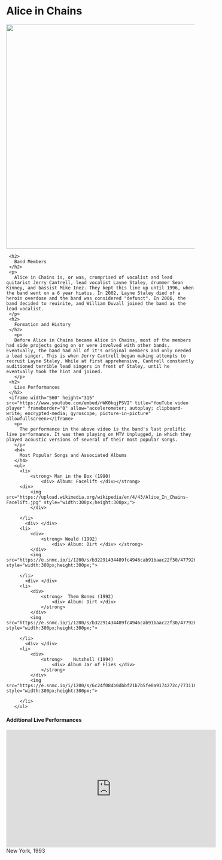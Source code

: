 <!DOCTYPE html>
<html>
 <head>
   <title>
     "Alice in Chains"
   </title>
 </head>
   <body>
          <h1>
       Alice in Chains
     </h1>
       <img src="https://townsquare.media/site/366/files/2021/04/Alice-in-Chains-Top-10s.jpg" style="width:800px;height:600px;">
      
     <h2>
       Band Members
     </h2>
     <p>
       Alice in Chains is, or was, cromprised of vocalist and lead guitarist Jerry Cantrell, lead vocalist Layne Staley, drummer Sean Kinney, and bassist Mike Inez. They kept this line up until 1996, when the band went on a 6 year hiatus. In 2002, Layne Staley died of a heroin overdose and the band was considered "defunct". In 2006, the band decided to reuinite, and William Duvall joined the band as the lead vocalist.
     </p>
     <h2>
       Formation and History
     </h2>
       <p>
       Before Alice in Chains became Alice in Chains, most of the members had side projects going on or were involved with other bands. Eventually, the band had all of it's original members and only needed a lead singer. This is when Jerry Cantrell began making attempts to recruit Layne Staley. While at first apprehensive, Cantrell constantly auditioned terrible lead singers in front of Staley, until he eventually took the hint and joined.
       </p>
     <h2>
       Live Performances
     </h2>
     <iframe width="560" height="315" src="https://www.youtube.com/embed/nWK0kqjPSVI" title="YouTube video player" frameborder="0" allow="accelerometer; autoplay; clipboard-write; encrypted-media; gyroscope; picture-in-picture" allowfullscreen></iframe>   
       <p>
         The performance in the above video is the band's last prolific live performance. It was them playing on MTV Unplugged, in which they played acoustic versions of several of their most popular songs. 
       </p>
       <h4>
         Most Popular Songs and Associated Albums
       </h4>
       <ul>
         <li>
             <strong> Man in the Box (1990)
                 <div> Album: Facelift </div></strong>
         <div>
             <img src="https://upload.wikimedia.org/wikipedia/en/4/43/Alice_In_Chains-Facelift.jpg" style="width:300px;height:300px;">
             </div>
            
         </li>
           <div> </div>
         <li>
             <div>
                 <strong> Would (1992)
                     <div> Album: Dirt </div> </strong>
             </div>
             <img src="https://e.snmc.io/i/1200/s/b32291434489fc4946cab91baac22f30/4779269" style="width:300px;height:300px;">
         
         </li>
           <div> </div>
         <li>
             <div>
                 <strong>  Them Bones (1992)
                     <div> Album: Dirt </div>
                 </strong>
             </div>
             <img src="https://e.snmc.io/i/1200/s/b32291434489fc4946cab91baac22f30/4779269" style="width:300px;height:300px;">
         
         </li>
           <div> </div>
         <li>
             <div>
                 <strong>    Nutshell (1994)
                     <div> Album Jar of Flies </div>
                 </strong>
             </div>
             <img src="https://e.snmc.io/i/1200/s/6c24f084b0dbbf21b7b5fe0a9174272c/7731167" style="width:300px;height:300px;">

         </li>
       </ul>
   <div >
       <h4> Additional Live Performances </h4>
      <iframe width="560" height="315" src="https://www.youtube.com/embed/nWK0kqjPSVI" title="YouTube video player" frameborder="0" allow="accelerometer; autoplay; clipboard-write; encrypted-media; gyroscope; picture-in-picture" allowfullscreen></iframe>   
   </div>
       New York, 1993
   </body>
</html>
